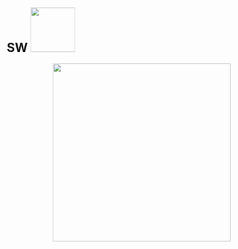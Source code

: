 <h1> SW <img src="https://encrypted-tbn0.gstatic.com/images?q=tbn%3AANd9GcRldw9Q1Cr8fdBXtmNkVe9nC_qnD6ZHLFCcoeqPUwfkcAf0Sjrk&usqp=CAU align="center"  width="100"></h1>
<img src = "https://encrypted-tbn0.gstatic.com/images?q=tbn%3AANd9GcRldw9Q1Cr8fdBXtmNkVe9nC_qnD6ZHLFCcoeqPUwfkcAf0Sjrk&usqp=CAU"  align="right"  width="400">

